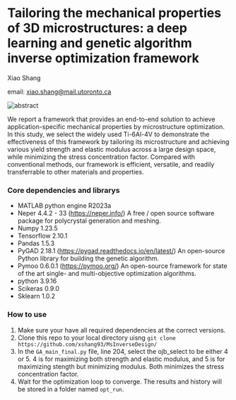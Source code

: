 # Tailoring the mechanical properties of 3D microstructures: a deep learning and genetic algorithm inverse optimization framework

Xiao Shang

email: xiao.shang@mail.utoronto.ca

![abstract](https://github.com/xshang93/MsInverseDesign/assets/86078353/bd31082f-2224-4bc5-aa96-3c22b51bf7b7)

We report a framework that provides an end-to-end solution to achieve application-specific mechanical properties by microstructure optimization. In this study, we select the widely used Ti-6Al-4V to demonstrate the effectiveness of this framework by tailoring its microstructure and achieving various yield strength and elastic modulus across a large design space, while minimizing the stress concentration factor. Compared with conventional methods, our framework is efficient, versatile, and readily transferrable to other materials and properties.

### Core dependencies and librarys

- MATLAB python engine R2023a
- Neper 4.4.2 - 33 (https://neper.info/) A free / open source software package for polycrystal generation and meshing.
- Numpy 1.23.5 
- Tensorflow 2.10.1
- Pandas 1.5.3
- PyGAD 2.18.1 (https://pygad.readthedocs.io/en/latest/) An open-source Python library for building the genetic algorithm.
- Pymoo 0.6.0.1 (https://pymoo.org/) An open-source framework for state of the art single- and multi-objective optimization algorithms.
- python 3.9.16
- Scikeras 0.9.0
- Sklearn 1.0.2

### How to use
1. Make sure your have all required dependencies at the correct versions.
2. Clone this repo to your local directory uisng ```git clone https://github.com/xshang93/MsInverseDesign/```
3. In the ```GA_main_final.py``` file, line 204, select the ojb_select to be either 4 or 5. 4 is for maximizing both strength and elastic modulus, and 5 is for maximizing stength but minimizing modulus. Both minimizes the stress concentration factor.
4. Wait for the optimization loop to converge. The results and history will be stored in a folder named ```opt_run```.
